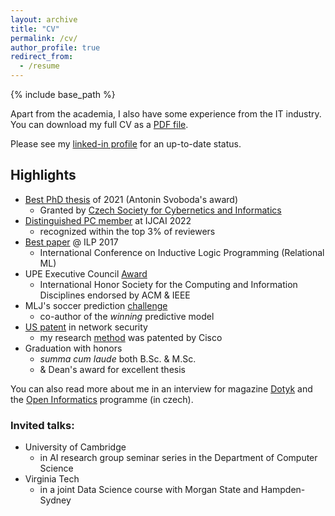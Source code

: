 ```yaml
---
layout: archive
title: "CV"
permalink: /cv/
author_profile: true
redirect_from:
  - /resume
---
```


{% include base_path %}

Apart from the academia, I also have some experience from the IT industry.
You can download my full CV as a [PDF file](/files/gustav_sir_CV.pdf).

Please see my [linked-in profile](https://www.linkedin.com/in/gustav-sir/) for an up-to-date status.

Highlights
---
- [Best PhD thesis](http://svobodovacena.ciirc.cvut.cz/) of 2021 (Antonin Svoboda's award)
    - Granted by [Czech Society for Cybernetics and Informatics](https://www.cski.cz/homepage/en)
- [Distinguished PC member](https://ijcai-22.org/distinguished-pc-members/) at IJCAI 2022
  - recognized within the top 3% of reviewers
- [Best paper](http://cs.fel.cvut.cz/en/page/the-best-paper-award-2017) @ ILP 2017
    - International Conference on Inductive Logic Programming (Relational ML)
- UPE Executive Council [Award](http://cs.fel.cvut.cz/en/page/upe-2016-scholarship-award)
    - International Honor Society for the Computing and Information Disciplines endorsed by ACM & IEEE
- MLJ's soccer prediction [challenge](http://cs.fel.cvut.cz/en/news/detail/1302)
    - co-author of the *winning* predictive model
- [US patent](/publications/patent.md) in network security
    - my research [method](https://www.hindawi.com/journals/scn/2019/8954914/) was patented by Cisco
- Graduation with honors
    - *summa cum laude* both B.Sc. & M.Sc.
    - & Dean's award for excellent thesis 

You can also read more about me in an interview for magazine [Dotyk](https://www.dotyk.cz/byznys/uci-stroje-chapat-vyznamy-slov.html) and the [Open Informatics](https://oi.fel.cvut.cz/cs/gustav-sourek-absolvent-magisterskeho-oboru-umela-inteligence-v-r-2013) programme (in czech).

### Invited talks:
- University of Cambridge
  - in AI research group seminar series in the Department of Computer Science
- Virginia Tech
  - in a joint Data Science course with Morgan State and Hampden-Sydney

<!--- 
<object data="{{https://gustiks.github.io}}{{https://gustiks.github.io}}/files/gustav_sir_CV.pdf" width="1000" height="1000" type="application/pdf"></object> 
-->